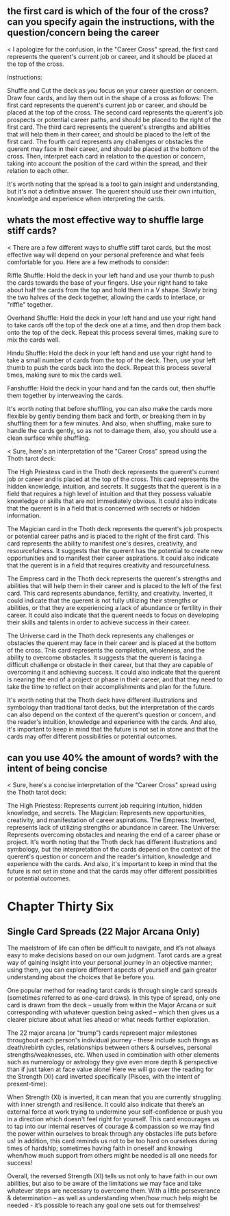 ## the first card is which of the four of the cross? can you specify again the instructions, with the question/concern being the career

< I apologize for the confusion, in the "Career Cross" spread, the first card represents the querent's current job or career, and it should be placed at the top of the cross.

Instructions:

Shuffle and Cut the deck as you focus on your career question or concern.
Draw four cards, and lay them out in the shape of a cross as follows:
The first card represents the querent's current job or career, and should be placed at the top of the cross.
The second card represents the querent's job prospects or potential career paths, and should be placed to the right of the first card.
The third card represents the querent's strengths and abilities that will help them in their career, and should be placed to the left of the first card.
The fourth card represents any challenges or obstacles the querent may face in their career, and should be placed at the bottom of the cross.
Then, interpret each card in relation to the question or concern, taking into account the position of the card within the spread, and their relation to each other.

It's worth noting that the spread is a tool to gain insight and understanding, but it's not a definitive answer. The querent should use their own intuition, knowledge and experience when interpreting the cards.

## whats the most effective way to shuffle large stiff cards?

< There are a few different ways to shuffle stiff tarot cards, but the most effective way will depend on your personal preference and what feels comfortable for you. Here are a few methods to consider:

Riffle Shuffle: Hold the deck in your left hand and use your thumb to push the cards towards the base of your fingers. Use your right hand to take about half the cards from the top and hold them in a V shape. Slowly bring the two halves of the deck together, allowing the cards to interlace, or "riffle" together.

Overhand Shuffle: Hold the deck in your left hand and use your right hand to take cards off the top of the deck one at a time, and then drop them back onto the top of the deck. Repeat this process several times, making sure to mix the cards well.

Hindu Shuffle: Hold the deck in your left hand and use your right hand to take a small number of cards from the top of the deck. Then, use your left thumb to push the cards back into the deck. Repeat this process several times, making sure to mix the cards well.

Fanshuffle: Hold the deck in your hand and fan the cards out, then shuffle them together by interweaving the cards.

It's worth noting that before shuffling, you can also make the cards more flexible by gently bending them back and forth, or breaking them in by shuffling them for a few minutes. And also, when shuffling, make sure to handle the cards gently, so as not to damage them, also, you should use a clean surface while shuffling.

< Sure, here's an interpretation of the "Career Cross" spread using the Thoth tarot deck:

The High Priestess card in the Thoth deck represents the querent's current job or career and is placed at the top of the cross. This card represents the hidden knowledge, intuition, and secrets. It suggests that the querent is in a field that requires a high level of intuition and that they possess valuable knowledge or skills that are not immediately obvious. It could also indicate that the querent is in a field that is concerned with secrets or hidden information.

The Magician card in the Thoth deck represents the querent's job prospects or potential career paths and is placed to the right of the first card. This card represents the ability to manifest one's desires, creativity, and resourcefulness. It suggests that the querent has the potential to create new opportunities and to manifest their career aspirations. It could also indicate that the querent is in a field that requires creativity and resourcefulness.

The Empress card in the Thoth deck represents the querent's strengths and abilities that will help them in their career and is placed to the left of the first card. This card represents abundance, fertility, and creativity. Inverted, it could indicate that the querent is not fully utilizing their strengths or abilities, or that they are experiencing a lack of abundance or fertility in their career. It could also indicate that the querent needs to focus on developing their skills and talents in order to achieve success in their career.

The Universe card in the Thoth deck represents any challenges or obstacles the querent may face in their career and is placed at the bottom of the cross. This card represents the completion, wholeness, and the ability to overcome obstacles. It suggests that the querent is facing a difficult challenge or obstacle in their career, but that they are capable of overcoming it and achieving success. It could also indicate that the querent is nearing the end of a project or phase in their career, and that they need to take the time to reflect on their accomplishments and plan for the future.

It's worth noting that the Thoth deck have different illustrations and symbology than traditional tarot decks, but the interpretation of the cards can also depend on the context of the querent's question or concern, and the reader's intuition, knowledge and experience with the cards. And also, it's important to keep in mind that the future is not set in stone and that the cards may offer different possibilities or potential outcomes.

## can you use 40% the amount of words? with the intent of being concise

< Sure, here's a concise interpretation of the "Career Cross" spread using the Thoth tarot deck:

The High Priestess: Represents current job requiring intuition, hidden knowledge, and secrets.
The Magician: Represents new opportunities, creativity, and manifestation of career aspirations.
The Empress: Inverted, represents lack of utilizing strengths or abundance in career.
The Universe: Represents overcoming obstacles and nearing the end of a career phase or project.
It's worth noting that the Thoth deck has different illustrations and symbology, but the interpretation of the cards depend on the context of the querent's question or concern and the reader's intuition, knowledge and experience with the cards. And also, it's important to keep in mind that the future is not set in stone and that the cards may offer different possibilities or potential outcomes.

# Chapter Thirty Six

## Single Card Spreads (22 Major Arcana Only)

The maelstrom of life can often be difficult to navigate, and it’s not always easy to make decisions based on our own judgment. Tarot cards are a great way of gaining insight into your personal journey in an objective manner; using them, you can explore different aspects of yourself and gain greater understanding about the choices that lie before you.

One popular method for reading tarot cards is through single card spreads (sometimes referred to as one-card draws). In this type of spread, only one card is drawn from the deck – usually from within the Major Arcana or suit corresponding with whatever question being asked – which then gives us a clearer picture about what lies ahead or what needs further exploration.

The 22 major arcana (or “trump”) cards represent major milestones throughout each person's individual journey - these include such things as death/rebirth cycles, relationships between others & ourselves, personal strengths/weaknesses, etc. When used in combination with other elements such as numerology or astrology they give even more depth & perspective than if just taken at face value alone! Here we will go over the reading for the Strength (XI) card inverted specifically (Pisces, with the intent of present-time):

When Strength (XI) is inverted, it can mean that you are currently struggling with inner strength and resilience. It could also indicate that there’s an external force at work trying to undermine your self-confidence or push you in a direction which doesn't feel right for yourself. This card encourages us to tap into our internal reserves of courage & compassion so we may find the power within ourselves to break through any obstacles life puts before us! In addition, this card reminds us not to be too hard on ourselves during times of hardship; sometimes having faith in oneself and knowing when/how much support from others might be needed is all one needs for success!

Overall, the reversed Strength (XI) tells us not only to have faith in our own abilities, but also to be aware of the limitations we may face and take whatever steps are necessary to overcome them. With a little perseverance & determination – as well as understanding when/how much help might be needed - it’s possible to reach any goal one sets out for themselves!
